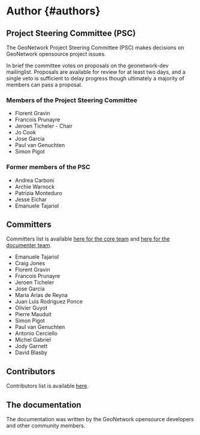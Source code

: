 # Author {#authors}

## Project Steering Committee (PSC)

The GeoNetwork Project Steering Committee (PSC) makes decisions on GeoNetwork opensource project issues.

In brief the committee votes on proposals on the geonetwork-dev mailinglist. Proposals are available for review for at least two days, and a single veto is sufficient to delay progress though ultimately a majority of members can pass a proposal.

### Members of the Project Steering Committee

-   Florent Gravin
-   Francois Prunayre
-   Jeroen Ticheler - Chair
-   Jo Cook
-   Jose Garcia
-   Paul van Genuchten
-   Simon Pigot

### Former members of the PSC

-   Andrea Carboni
-   Archie Warnock
-   Patrizia Monteduro
-   Jesse Eichar
-   Emanuele Tajariol

## Committers

Committers list is available [here for the core team](https://github.com/orgs/geonetwork/teams/committers) and [here for the documenter team](https://github.com/orgs/geonetwork/teams/documenters).

-   Emanuele Tajariol
-   Craig Jones
-   Florent Gravin
-   Francois Prunayre
-   Jeroen Ticheler
-   Jose Garcia
-   Maria Arias de Reyna
-   Juan Luis Rodriguez Ponce
-   Olivier Guyot
-   Pierre Mauduit
-   Simon Pigot
-   Paul van Genuchten
-   Antonio Cerciello
-   Michel Gabriel
-   Jody Garnett
-   David Blasby

## Contributors

Contributors list is available [here](https://github.com/geonetwork/core-geonetwork/graphs/contributors).

## The documentation

The documentation was written by the GeoNetwork opensource developers and other community members.
